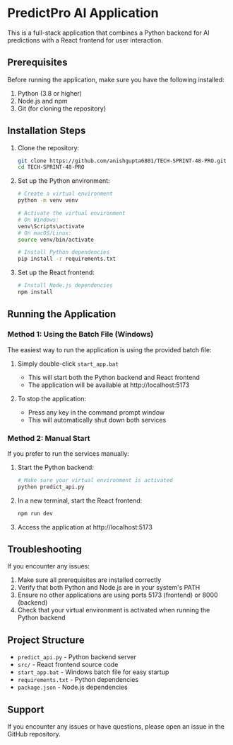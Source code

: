 # PredictPro AI Application

This is a full-stack application that combines a Python backend for AI predictions with a React frontend for user interaction.

## Prerequisites

Before running the application, make sure you have the following installed:

1. Python (3.8 or higher)
2. Node.js and npm
3. Git (for cloning the repository)

## Installation Steps

1. Clone the repository:
   ```bash
   git clone https://github.com/anishgupta6801/TECH-SPRINT-48-PRO.git
   cd TECH-SPRINT-48-PRO
   ```

2. Set up the Python environment:
   ```bash
   # Create a virtual environment
   python -m venv venv

   # Activate the virtual environment
   # On Windows:
   venv\Scripts\activate
   # On macOS/Linux:
   source venv/bin/activate

   # Install Python dependencies
   pip install -r requirements.txt
   ```

3. Set up the React frontend:
   ```bash
   # Install Node.js dependencies
   npm install
   ```

## Running the Application

### Method 1: Using the Batch File (Windows)

The easiest way to run the application is using the provided batch file:

1. Simply double-click `start_app.bat`
   - This will start both the Python backend and React frontend
   - The application will be available at http://localhost:5173

2. To stop the application:
   - Press any key in the command prompt window
   - This will automatically shut down both services

### Method 2: Manual Start

If you prefer to run the services manually:

1. Start the Python backend:
   ```bash
   # Make sure your virtual environment is activated
   python predict_api.py
   ```

2. In a new terminal, start the React frontend:
   ```bash
   npm run dev
   ```

3. Access the application at http://localhost:5173

## Troubleshooting

If you encounter any issues:

1. Make sure all prerequisites are installed correctly
2. Verify that both Python and Node.js are in your system's PATH
3. Ensure no other applications are using ports 5173 (frontend) or 8000 (backend)
4. Check that your virtual environment is activated when running the Python backend

## Project Structure

- `predict_api.py` - Python backend server
- `src/` - React frontend source code
- `start_app.bat` - Windows batch file for easy startup
- `requirements.txt` - Python dependencies
- `package.json` - Node.js dependencies

## Support

If you encounter any issues or have questions, please open an issue in the GitHub repository. 